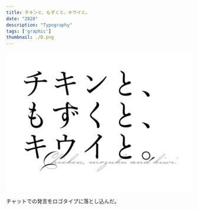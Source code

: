 ```yaml
---
title: チキンと、もずくと、キウイと。
date: "2020"
description: "Typography"
tags: ['graphic']
thumbnail: ./0.png
---
```


![1](./1.png)

チャットでの発言をロゴタイプに落とし込んだ。